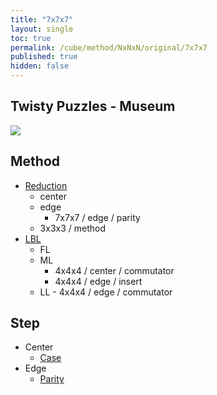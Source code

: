 ```yaml
---
title: "7x7x7"
layout: single
toc: true
permalink: /cube/method/NxNxN/original/7x7x7
published: true
hidden: false
---
```


<head>
  <base target="_self">
</head>



## Twisty Puzzles - Museum

<a href="https://twistypuzzles.com/app/museum/museum_showitem.php?pkey=1486">
  <img src="https://twistypuzzles.com/museum/large/01486-02.jpg">
</a>



## Method

- [Reduction](/cube/method/NxNxN/original/7x7x7/reduction)
  - center
  - edge
    - 7x7x7 / edge / parity
  - 3x3x3 / method
- [LBL](/cube/method/NxNxN/original/7x7x7/lbl)
  - FL
  - ML
    - 4x4x4 / center / commutator
    - 4x4x4 / edge / insert
  - LL    - 4x4x4 / edge / commutator



## Step

- Center
  - [Case](/cube/method/NxNxN/original/7x7x7/center/case)
- Edge
  - [Parity](/cube/method/NxNxN/original/7x7x7/edge/parity)
